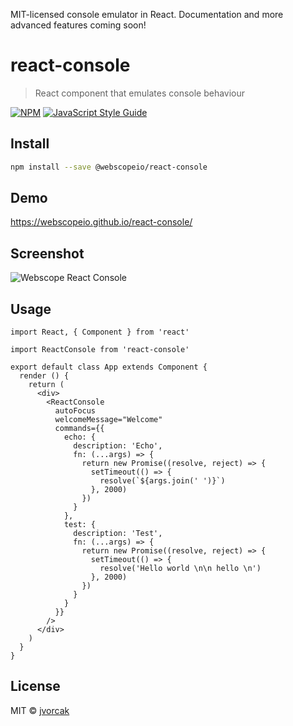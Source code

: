 MIT-licensed console emulator in React. Documentation and more advanced features coming soon!

# react-console

> React component that emulates console behaviour

[![NPM](https://img.shields.io/npm/v/react-console.svg)](https://www.npmjs.com/package/react-console) [![JavaScript Style Guide](https://img.shields.io/badge/code_style-standard-brightgreen.svg)](https://standardjs.com)

## Install

```bash
npm install --save @webscopeio/react-console
```

## Demo

https://webscopeio.github.io/react-console/

## Screenshot

![Webscope React Console](https://user-images.githubusercontent.com/1083817/48961581-14dce380-ef76-11e8-9d89-66c3815e46fe.png)

## Usage

```tsx
import React, { Component } from 'react'

import ReactConsole from 'react-console'

export default class App extends Component {
  render () {
    return (
      <div>
        <ReactConsole
          autoFocus
          welcomeMessage="Welcome"
          commands={{
            echo: {
              description: 'Echo',
              fn: (...args) => {
                return new Promise((resolve, reject) => {
                  setTimeout(() => {
                    resolve(`${args.join(' ')}`)
                  }, 2000)
                })
              }
            },
            test: {
              description: 'Test',
              fn: (...args) => {
                return new Promise((resolve, reject) => {
                  setTimeout(() => {
                    resolve('Hello world \n\n hello \n')
                  }, 2000)
                })
              }
            }
          }}
        />
      </div>
    )
  }
}

```

## License

MIT © [jvorcak](https://github.com/jvorcak)
